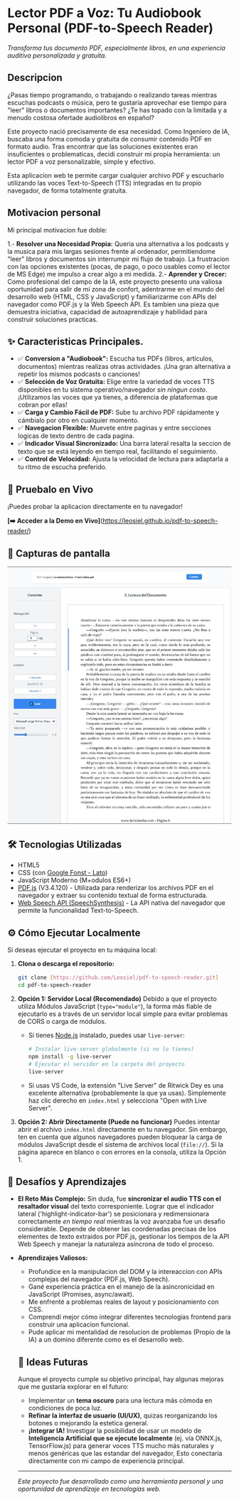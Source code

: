 # Lector PDF a Voz: Tu Audiobook Personal (PDF-to-Speech Reader)

*Transforma tus documento PDF, especialmente libros, en una experiencia auditiva personalizada y gratuita.*

## Descripcion

¿Pasas tiempo programando, o trabajando o realizando tareas mientras escuchas podcasts o música, pero te gustaria aprovechar ese tiempo para "leer" libros o documentos importantes? ¿Te has topado con la limitada y a menudo costosa ofertade audiolibros en español?

Este proyecto nació precisamente de esa necesidad. Como Ingeniero de IA, buscaba una forma comoda y gratuita de consumir contenido PDF en formato audio. Tras encontrar que las soluciones existentes eran insuficientes o problematicas, decidi construir mi propia herramienta: un lector PDF a voz personalizable, simple y efectivo.

Esta aplicacion web te permite cargar cualquier archivo PDF y escucharlo utilizando las voces Text-to-Speech (TTS) integradas en tu propio navegador, de forma totalmente gratuita.

## Motivacion personal

Mi principal motivacion fue doble:

1.-     **Resolver una Necesidad Propia:** Queria una alternativa a los podcasts y la musica para mis largas sesiones frente al ordenador, permitiendome "leer" libros y documentos sin interrumpir mi flujo de trabajo. La frustracion con las opciones existentes (pocas, de pago, o poco usables como el lector de MS Edge) me impulso a crear algo a mi medida.
2.-     **Aprender y Crecer:** Como profesional del campo de la IA, este proyecto presento una valiosa oportunidad para salir de mi zona de confort, adentrarme en el mundo del desarrollo web (HTML, CSS y JavaScript) y familiarizarme con APIs del navegador como PDF.js y la Web Speech API. Es tambien una pieza que demuestra iniciativa, capacidad de autoaprendizaje y habilidad para construir soluciones practicas.

## ✨ Caracteristicas Principales.

*   ✅ **Conversion a "Audiobook":** Escucha tus PDFs (libros, artículos, documentos) mientras realizas otras actividades. ¡Una gran alternativa a repetir los mismos podcasts o canciones!
*   ✅ **Selección de Voz Gratuita:** Elige entre la variedad de voces TTS disponibles en tu sistema operativo/navegador *sin ningun costo*. ¡Utilizamos las voces que ya tienes, a diferencia de plataformas que cobran por ellas!
*   ✅ **Carga y Cambio Fácil de PDF:** Sube tu archivo PDF rápidamente y cámbialo por otro en cualquier momento.
*   ✅ **Navegacion Flexible:** Muevete entre paginas y entre secciones logicas de texto dentro de cada pagina.
*   ✅ **Indicador Visual Sincronizado:** Una barra lateral resalta la seccion de texto que se está leyendo en tiempo real, facilitando el seguimiento.
*   ✅ **Control de Velocidad:** Ajusta la velocidad de lectura para adaptarla a tu ritmo de escucha preferido.

## 🚀 Pruebalo en Vivo

¡Puedes probar la aplicacion directamente en tu navegador!

**[➡️ Acceder a la Demo en Vivo]**(https://leosiel.github.io/pdf-to-speech-reader/)

## 📸 Capturas de pantalla

![Interfaz principal del lector PDf a Voz](images/captura1.JPG)

## 🛠 Tecnologias Utilizadas

*   HTML5
*   CSS (con [Google Fonst - Lato](https://fonts.google.com/specimen/Lato))
*   JavaScript Moderno (M+odulos ES6+)
*   [PDF.js](https://mozilla.github.io/pdf.js/) (V3.4.120) - Utilizada para renderizar los archivos PDF en el navegador y extraer su contenido textual de forma estructurada.
*   [Web Speech API (SpeechSynthesis)](https://developer.mozilla.org/en-US/docs/Web/API/Web_Speech_API) - La API nativa del navegador que permite la funcionalidad Text-to-Speech.

## ⚙️ Cómo Ejecutar Localmente

Si deseas ejecutar el proyecto en tu máquina local:

1.  **Clona o descarga el repositorio:**
    ```bash
    git clone [https://github.com/Leosiel/pdf-to-speech-reader.git]
    cd pdf-to-speech-reader
    ```

2.  **Opción 1: Servidor Local (Recomendado)**
    Debido a que el proyecto utiliza Módulos JavaScript (`type="module"`), la forma más fiable de ejecutarlo es a través de un servidor local simple para evitar problemas de CORS o carga de módulos.
    *   Si tienes [Node.js](https://nodejs.org/) instalado, puedes usar `live-server`:
        ```bash
        # Instalar live-server globalmente (si no lo tienes)
        npm install -g live-server
        # Ejecutar el servidor en la carpeta del proyecto
        live-server
        ```
    *   Si usas VS Code, la extensión "Live Server" de Ritwick Dey es una excelente alternativa (probablemente la que ya usas). Simplemente haz clic derecho en `index.html` y selecciona "Open with Live Server".

3.  **Opción 2: Abrir Directamente (Puede no funcionar)**
    Puedes intentar abrir el archivo `index.html` directamente en tu navegador. Sin embargo, ten en cuenta que algunos navegadores pueden bloquear la carga de módulos JavaScript desde el sistema de archivos local (`file://`). Si la página aparece en blanco o con errores en la consola, utiliza la Opción 1.

## 🤔 Desafíos y Aprendizajes

*   **El Reto Más Complejo:** Sin duda, fue **sincronizar el audio TTS con el resaltador visual** del texto corresponiente. Lograr que el indicador lateral ('highlight-indicator-bar') se posicionara y redimensionara correctamente *en tiempo real* mientras la voz avanzaba fue un desafio considerable. Depende de obtener las coordenadas precisas de los elementes de texto extraidos por PDF.js, gestionar los tiempos de la API Web Speech y manejar la naturaleza asíncrona de todo el proceso.
*   **Aprendizajes Valiosos:**
    *   Profundice en la manipulacion del DOM y la intereaccion con APIs complejas del navegador (PDF.js, Web Speech).
    *   Gané experiencia práctica en el manejo de la asincronicidad en JavaScript (Promises, async/await).
    *   Me enfrenté a problemas reales de layout y posicionamiento con CSS.
    *   Comprendí mejor cómo integrar diferentes tecnologías frontend para construir una aplicacion funcional.
    *   Pude aplicar mi mentalidad de resolucion de problemas (Propio de la IA) a un domino diferente como es el desarrollo web.

    ## 🔮 Ideas Futuras

    Aunque el proyecto cumple su objetivo principal, hay algunas mejoras que me gustaría explorar en el futuro:

    *   Implementar un **tema oscuro** para una lectura más cómoda en condiciones de poca luz.
    *   **Refinar la interfaz de usuario (UI/UX)**, quizas reorganizando los botones o mejorando la estetica general.
    *   **¡Integrar IA!** Investigar la posibilidad de usar un modelo de **Inteligencia Artificial que se ejecute localmente** (ej. vía ONNX.js, TensorFlow.js) para generar voces TTS mucho más naturales y menos genéricas que las estandar del navegador, Esto conectaria directamente con mi campo de experiencia principal.

    ---
    *Este proyecto fue desarrollado como una herramienta personal y una oportunidad de aprendizaje en tecnologías web.*
